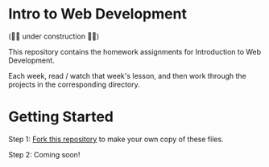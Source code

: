 # Intro to Web Development

(👷‍♀️ under construction 👷‍♂️)

This repository contains the homework assignments for Introduction to Web Development.

Each week, read / watch that week's lesson, and then work through the projects in the corresponding directory.

# Getting Started

Step 1: [Fork this repository](https://github.com/KevinWorkman/intro-to-web-dev/fork) to make your own copy of these files.

Step 2: Coming soon!